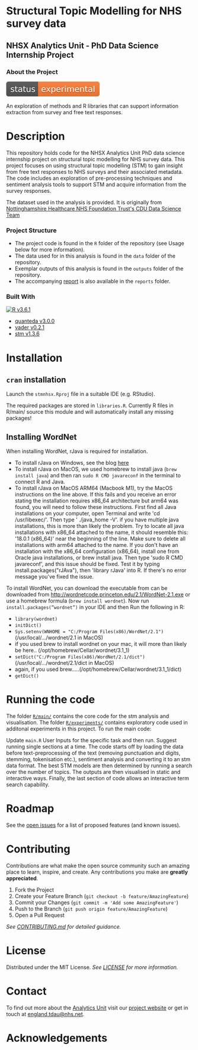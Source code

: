 # Structural Topic Modelling for NHS survey data
## NHSX Analytics Unit - PhD Data Science Internship Project

### About the Project

[![status: experimental](https://github.com/GIScience/badges/raw/master/status/experimental.svg)](https://github.com/GIScience/badges#experimental)

An exploration of methods and R libraries that can support information 
extraction from survey and free text responses.

# Description

This repository holds code for the NHSX Analytics Unit PhD data science internship project on structural topic modelling for NHS survey data. This project focuses on using structural topic modelling (STM) to gain insight from free text responses to NHS surveys and their associated metadata. The code includes an exploration of pre-processing techniques and sentiment analysis tools to support STM and acquire information from the survey responses.

The dataset used in the analysis is provided. It is originally from [Nottinghamshire Healthcare NHS Foundation Trust's CDU Data Science Team](https://github.com/CDU-data-science-team/pxtextmining)


### Project Structure

- The project code is found in the `R` folder of the repository (see Usage below for more information).
- The data used for in this analysis is found in the `data` folder of the repository.
- Exemplar outputs of this analysis is found in the `outputs` folder of the repository.
- The accompanying [report](./reports/report.pdf) is also available in the `reports` folder.


### Built With

[![R v3.6.1](https://img.shields.io/badge/r-v3.6.1-blue.svg)](https://cran.r-project.org/bin/windows/base/old/3.6.1/)
- [quanteda v3.0.0](https://quanteda.io/news/news-3.0.html)
- [vader v0.2.1](https://cran.r-project.org/web/packages/vader/index.html)
- [stm v1.3.6](https://cran.r-project.org/web/packages/stm/index.html)

# Installation

## `cran` installation

Launch the `stmnhsx.Rproj` file in a suitable IDE (e.g. RStudio).  

The required packages are stored in `libraries.R`.  Currently R files in R/main/ source this module and will automatically install any missing packages!

## Installing WordNet

When installing WordNet, rJava is required for installation. 

- To install rJava on Windows, see the blog [here](https://cimentadaj.github.io/blog/2018-05-25-installing-rjava-on-windows-10/installing-rjava-on-windows-10/)
- To install rJava on MacOS, we used homebrew to install java (`brew install java`) and then ran `sudo R CMD javareconf` in the terminal to connect R and Java. 
- To install rJava on MacOS ARM64 (Macbook M1), try the MacOS instructions on the line above. If this fails and you receive an error stating the installation requires x86_64 architecture but arm64 was found, you will need to follow these instructions. 
First find all Java installations on your computer, open Terminal and write 'cd /usr/libexec/'. Then type ' ./java_home -V'. 
if you have multiple java installations, this is more than likely the problem. Try to locate all java installations with x86_64 attached to the name, it should resemble this: '18.0.1 (x86_64)' near the beginning of the line. Make sure to delete all installations with arm64 attached to the name. If you don't have an installation with the x86_64 configuration (x86_64), install one from Oracle java installations, or brew install java. Then type 'sudo R CMD javareconf', and this issue should be fixed. Test it by typing install.packages("rJAva"), then 'library rJava' into R. If there's no error message you've fixed the issue.

To install WordNet, you can download the executable from  can be downloaded from http://wordnetcode.princeton.edu/2.1/WordNet-2.1.exe or use a homebrew formula (`brew install wordnet`). Now run `install.packages(”wordnet”)` in your IDE and then Run the following in R:
- `library(wordnet)`
- `initDict()`
- `Sys.setenv(WNHOME = "C:/Program Files(x86)/WordNet/2.1")` (/usr/local/.../wordnet/2.1 in MacOS)
- if you used brew to install wordnet on your mac, it will more than likely be here.. (/opt/homebrew/Cellar/wordnet/3.1_1)
- `setDict("C:/Program Files(x86)/WordNet/2.1/dict")` (/usr/local/.../wordnet/2.1/dict in MacOS)
- again, if you used brew.....(/opt/homebrew/Cellar/wordnet/3.1_1/dict)
- `getDict()`

# Running the code

The folder [`R/main/`](./R/main/) contains the core code for the stm analysis and visualisation. The folder [`R/experiments/`](./R/experiments/) contains exploratory code used in additonal experiments in this project. To run the main code:

Update `main.R` User Inputs for the specific task and then run.  Suggest running single sections at a time.  The code starts off by loading the data before text-preprocessing of the text (removing punctuation and digits, stemming, tokenisation etc.), sentiment analysis and converting it to an stm data format.  The best STM models are then determined by running a search over the number of topics.  The outputs are then visualised in static and interactive ways.  Finally, the last section of code allows an interactive term search capability.

# Roadmap

See the [open issues](https://github.com/nhsx/stm-survey-text/issues) for a list of proposed features (and known issues).

# Contributing

Contributions are what make the open source community such an amazing place to learn, inspire, and create. Any contributions you make are **greatly appreciated**.

1. Fork the Project
2. Create your Feature Branch (`git checkout -b feature/AmazingFeature`)
3. Commit your Changes (`git commit -m 'Add some AmazingFeature'`)
4. Push to the Branch (`git push origin feature/AmazingFeature`)
5. Open a Pull Request

_See [CONTRIBUTING.md](./CONTRIBUTING.md) for detailed guidance._

# License

Distributed under the MIT License. _See [LICENSE](./LICENSE) for more information._

# Contact

To find out more about the [Analytics Unit](https://www.nhsx.nhs.uk/key-tools-and-info/nhsx-analytics-unit/) visit our [project website](https://nhsx.github.io/AnalyticsUnit/projects.html) or get in touch at [england.tdau@nhs.net](mailto:england.tdau@nhs.net).

# Acknowledgements
